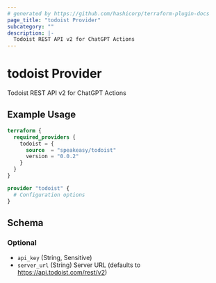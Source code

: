 ```yaml
---
# generated by https://github.com/hashicorp/terraform-plugin-docs
page_title: "todoist Provider"
subcategory: ""
description: |-
  Todoist REST API v2 for ChatGPT Actions
---
```


# todoist Provider

Todoist REST API v2 for ChatGPT Actions

## Example Usage

```terraform
terraform {
  required_providers {
    todoist = {
      source  = "speakeasy/todoist"
      version = "0.0.2"
    }
  }
}

provider "todoist" {
  # Configuration options
}
```

<!-- schema generated by tfplugindocs -->
## Schema

### Optional

- `api_key` (String, Sensitive)
- `server_url` (String) Server URL (defaults to https://api.todoist.com/rest/v2)
